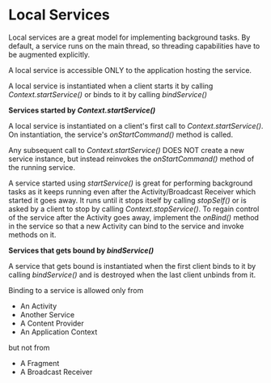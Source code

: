 # Local Services

  Local services are a great model for implementing background tasks. By default, a service runs on the main thread, so threading capabilities have to be augmented explicitly. 
  
  A local service is accessible ONLY to the application hosting the service.
  
  A local service is instantiated when a client starts it by calling <i>Context.startService()</i> or binds to it by calling <i>bindService()</i>

 <b> Services started by <i>Context.startService()</i> </b>
 
  A local service is instantiated on a client's first call to <i>Context.startService()</i>. On instantiation, the service's <i>onStartCommand()</i> method is called. 
  
  Any subsequent call to <i>Context.startService()</i> DOES NOT create a new service instance, but instead reinvokes the <i>onStartCommand()</i> method of the running service.
  
  A service started using <i>startService()</i> is great for performing background tasks as it keeps running even after the Activity/Broadcast Receiver which started it goes away. It runs until it stops itself by calling <i>stopSelf()</i> or is asked by a client to stop by calling <i>Context.stopService()</i>. To regain control of the service after the Activity goes away, implement the <i>onBind()</i> method in the service so that a new Activity can bind to the service and invoke methods on it.    

<b> Services that gets bound by <i>bindService()</i> </b>

 A service that gets bound is instantiated when the first client binds to it by calling <i>bindService()</i> and is destroyed when the last client unbinds from it.
 
 Binding to a service is allowed only from 
 * An Activity
 * Another Service
 * A Content Provider
 * An Application Context
 
but not from
 * A Fragment
 * A Broadcast Receiver
